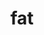 ---
category: 3-letters
denotation: null
name: fat
reference_link: https://www.etymonline.com/word/fat
root_language: null
root_name: null
title: fat
type: free
word_sums:
- respelling: fat
  sum: 'Fat + '
---